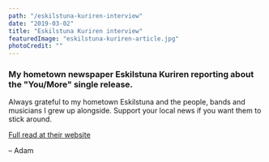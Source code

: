 ```yaml
---
path: "/eskilstuna-kuriren-interview"
date: "2019-03-02"
title: "Eskilstuna Kuriren interview"
featuredImage: "eskilstuna-kuriren-article.jpg"
photoCredit: ""
---
```


### My hometown newspaper Eskilstuna Kuriren reporting about the "You/More" single release.

Always grateful to my hometown Eskilstuna and the people, bands and musicians I grew up alongside. Support your local news if you want them to stick around.

[Full read at their website](https://www.ekuriren.se/kultur-noje/adam-heldring-slapper-singel-fran-kommande-album/?fbclid=IwAR3LPp5UJMlUwiFxj8Gl_7VI-bQqIbQCAIMMejr9bltug8ZTTFmYxKVH4bE)

– Adam
